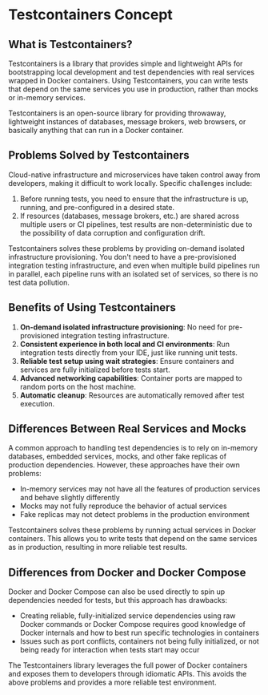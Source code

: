 # Testcontainers Concept

## What is Testcontainers?

Testcontainers is a library that provides simple and lightweight APIs for bootstrapping local development and test dependencies with real services wrapped in Docker containers. Using Testcontainers, you can write tests that depend on the same services you use in production, rather than mocks or in-memory services.

Testcontainers is an open-source library for providing throwaway, lightweight instances of databases, message brokers, web browsers, or basically anything that can run in a Docker container.

## Problems Solved by Testcontainers

Cloud-native infrastructure and microservices have taken control away from developers, making it difficult to work locally. Specific challenges include:

1. Before running tests, you need to ensure that the infrastructure is up, running, and pre-configured in a desired state.
2. If resources (databases, message brokers, etc.) are shared across multiple users or CI pipelines, test results are non-deterministic due to the possibility of data corruption and configuration drift.

Testcontainers solves these problems by providing on-demand isolated infrastructure provisioning. You don't need to have a pre-provisioned integration testing infrastructure, and even when multiple build pipelines run in parallel, each pipeline runs with an isolated set of services, so there is no test data pollution.

## Benefits of Using Testcontainers

1. **On-demand isolated infrastructure provisioning**: No need for pre-provisioned integration testing infrastructure.
2. **Consistent experience in both local and CI environments**: Run integration tests directly from your IDE, just like running unit tests.
3. **Reliable test setup using wait strategies**: Ensure containers and services are fully initialized before tests start.
4. **Advanced networking capabilities**: Container ports are mapped to random ports on the host machine.
5. **Automatic cleanup**: Resources are automatically removed after test execution.

## Differences Between Real Services and Mocks

A common approach to handling test dependencies is to rely on in-memory databases, embedded services, mocks, and other fake replicas of production dependencies. However, these approaches have their own problems:

- In-memory services may not have all the features of production services and behave slightly differently
- Mocks may not fully reproduce the behavior of actual services
- Fake replicas may not detect problems in the production environment

Testcontainers solves these problems by running actual services in Docker containers. This allows you to write tests that depend on the same services as in production, resulting in more reliable test results.

## Differences from Docker and Docker Compose

Docker and Docker Compose can also be used directly to spin up dependencies needed for tests, but this approach has drawbacks:

- Creating reliable, fully-initialized service dependencies using raw Docker commands or Docker Compose requires good knowledge of Docker internals and how to best run specific technologies in containers
- Issues such as port conflicts, containers not being fully initialized, or not being ready for interaction when tests start may occur

The Testcontainers library leverages the full power of Docker containers and exposes them to developers through idiomatic APIs. This avoids the above problems and provides a more reliable test environment.
